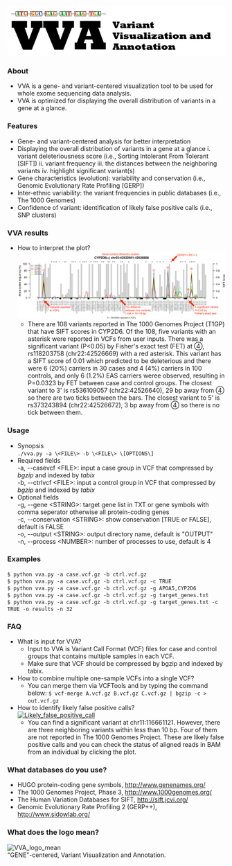 ![VVA_banner](./imgs/VVA_banner.png)

### About
 * VVA is a gene- and variant-centered visualization tool to be used for whole exome sequencing data analysis.
 * VVA is optimized for displaying the overall distribution of variants in a gene at a glance.
 
### Features
 * Gene- and variant-centered analysis for better interpretation
 * Displaying the overall distribution of variants in a gene at a glance
   i. variant deleteriousness score (i.e., Sorting Intolerant From Tolerant [SIFT])
   ii. variant frequency
   iii. the distances between the neighboring variants
   iv. highlight significant variant(s)
 * Gene characteristics (evolution): variability and conservation (i.e., Genomic Evolutionary Rate Profiling [GERP])
 * Inter-ethnic variability: the variant frequencies in public databases (i.e., The 1000 Genomes)
 * Confidence of variant: identification of likely false positive calls (i.e., SNP clusters)

### VVA results
 * How to interpret the plot?  
 [![VVA_plot](./imgs/CYP2D6_tip.png)](http://public.lootpiz.com/VVA/CYP2D6_tip.png)
   * There are 108 variants reported in The 1000 Genomes Project (T1GP) that have SIFT scores in CYP2D6. Of the 108, five variants with an asterisk were reported in VCFs from user inputs. There was a significant variant (P<0.05) by Fisher's exact test (FET) at ➃, rs118203758 (chr22:42526669) with a red asterisk. This variant has a SIFT score of 0.01 which predicted to be deleterious and there were 6 (20%) carriers in 30 cases and 4 (4%) carriers in 100 controls, and only 6 (1.2%) EAS carriers weree observed, resulting in P=0.0323 by FET between case and control groups. The closest variant to 3' is rs536109057 (chr22:42526640), 29 bp away from ➃ so there are two ticks between the bars. The closest variant to 5' is rs373243894 (chr22:42526672), 3 bp away from ➃ so there is no tick between them. 
   
### Usage
 * Synopsis  
 ```./vva.py -a \<FILE\> -b \<FILE\> \[OPTIONS\]```
 * Required fields  
   -a, --casevcf 	\<FILE\>: input a case group in VCF that compressed by _bgzip_ and indexed by _tabix_  
   -b, --ctrlvcf 	\<FILE\>: input a control group in VCF that compressed by _bgzip_ and indexed by _tabix_  
 * Optional fields  
   -g, --gene 	\<STRING\>: target gene list in TXT or gene symbols with comma seperator otherwise all protein-coding genes  
   -c, --conservation 	\<STRING\>: show conservation \[TRUE or FALSE\], default is FALSE  
   -o, --output 	\<STRING\>: output directory name, default is "OUTPUT"  
   -n, --process 	\<NUMBER\>: number of processes to use, default is 4  

### Examples
    $ python vva.py -a case.vcf.gz -b ctrl.vcf.gz
    $ python vva.py -a case.vcf.gz -b ctrl.vcf.gz -c TRUE
    $ python vva.py -a case.vcf.gz -b ctrl.vcf.gz -g APOA5,CYP2D6
    $ python vva.py -a case.vcf.gz -b ctrl.vcf.gz -g target_genes.txt
    $ python vva.py -a case.vcf.gz -b ctrl.vcf.gz -g target_genes.txt -c TRUE -o results -n 32
    
    
### FAQ
 * What is input for VVA?
   * Input to VVA is Variant Call Format (VCF) files for case and control groups that contains multiple samples in each VCF.
   * Make sure that VCF should be compressed by bgzip and indexed by tabix.
 * How to combine multiple one-sample VCFs into a single VCF?
   * You can merge them via VCFTools and by typing the command below:
   ```$ vcf-merge A.vcf.gz B.vcf.gz C.vcf.gz | bgzip -c > out.vcf.gz```
 * How to identify likely false positive calls?  
   [![Likely_false_positive_call](./imgs/APOA5.png)](http://public.lootpiz.com/VVA/APOA5.html)  
   * You can find a significant variant at chr11:116661121. However, there are three neighboring variants within less than 10 bp. Four of them are not reported in The 1000 Genomes Project. These are likely false positive calls and you can check the status of aligned reads in BAM from an individual by clicking the plot.  
   
### What databases do you use?
 * HUGO protein-coding gene symbols, http://www.genenames.org/  
 * The 1000 Genomes Project, Phase 3, http://www.1000genomes.org/  
 * The Human Variation Databases for SIFT, http://sift.jcvi.org/  
 * Genomic Evolutionary Rate Profiling 2 (GERP++), http://www.sidowlab.org/
 
### What does the logo mean?
 ![VVA_logo_mean](./imgs/VVA_logo_meaning.png)  
 "GENE"-centered, Variant Visualization and Annotation. 
 
   
